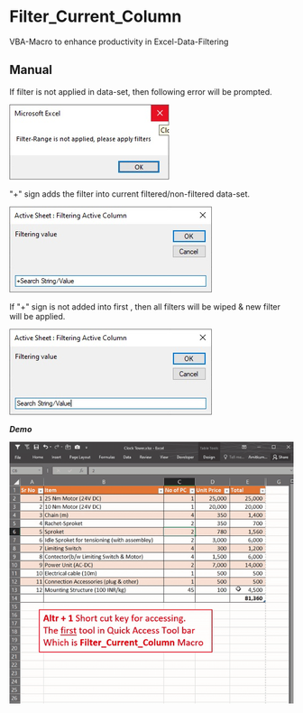 # Filter_Current_Column
VBA-Macro to enhance productivity in Excel-Data-Filtering

## Manual

If filter is not applied in data-set, then following error will be prompted.

![How to Use](Reference/Manual_Non_Filtered.jpg)


"+" sign adds the filter into current filtered/non-filtered data-set.

![How to Use](Reference/Manual_Add_Filter.jpg)


If "+" sign is not added into first , then all filters will be wiped & new filter will be applied.

![How to Use](Reference/Manual_New_Filter.jpg)

***Demo***

![How to Use](Reference/Manual.gif)
